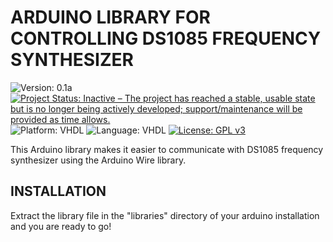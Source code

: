 # ARDUINO LIBRARY FOR CONTROLLING DS1085 FREQUENCY SYNTHESIZER
![Version: 0.1a](https://img.shields.io/badge/Version-0.1a-yellow.svg)
[![Project Status: Inactive – The project has reached a stable, usable state but is no longer being actively developed; support/maintenance will be provided as time allows.](https://www.repostatus.org/badges/latest/inactive.svg)](https://www.repostatus.org/#inactive)
![Platform: VHDL](https://img.shields.io/badge/Platform-Arduino-yellow.svg)
![Language: VHDL](https://img.shields.io/badge/Language-C++-blue.svg)
[![License: GPL v3](https://img.shields.io/badge/License-GPLv3-blue.svg)](https://www.gnu.org/licenses/gpl-3.0)

This Arduino library makes it easier to communicate with DS1085 frequency synthesizer using the Arduino Wire library.

## INSTALLATION
Extract the library file in the "libraries" directory of your arduino installation and you are ready to go!
